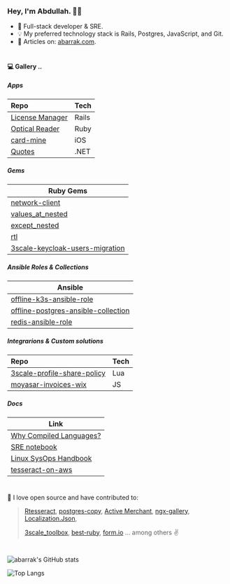 ### Hey, I'm Abdullah. 👋🏻

* 🌱  Full-stack developer & SRE.
* 💡 My preferred technology stack is Rails, Postgres, JavaScript, and Git.
* 📘 Articles on: [abarrak.com](https://www.abarrak.com). 
#

#### 💻 Gallery ..

##### Apps

| Repo  | Tech |
| :-- | ---- |
| [License Manager](https://github.com/abarrak/license-manager)  | Rails |
| [Optical Reader](https://github.com/abarrak/optical-reader)  | Ruby |
| [card-mine](https://github.com/abarrak/card-mine)  | iOS |
| [Quotes](https://github.com/abarrak/Quotes-Application)  | .NET |

##### Gems

| Ruby Gems |
| --------- |
| [network-client](https://github.com/abarrak/network-client) |
| [values_at_nested](https://github.com/abarrak/values_at_nested) |
| [except_nested](https://rubygems.org/gems/except_nested) |
| [rtl](https://github.com/abarrak/rtl) |
| [3scale-keycloak-users-migration](https://github.com/abarrak/3scale-keycloak-users-migration) |

##### Ansible Roles & Collections

| Ansible |
| --------- |
| [offline-k3s-ansible-role](https://github.com/abarrak/offline-k3s-collection) |
| [offline-postgres-ansible-collection](https://github.com/abarrak/offline-postgres-ansible-collection) |
| [redis-ansible-role](https://github.com/abarrak/redis-ansible-role) |

##### Integrarions & Custom solutions

| Repo  | Tech |
| :-- | ---- |
| [3scale-profile-share-policy](https://github.com/ElmCompany/)  | Lua |
| [moyasar-invoices-wix](https://github.com/ecleel/moyasar-invoices-wix)  | JS |

##### Docs

| Link |
| --------- |
| [Why Compiled Languages?](https://whycompiledlanguages.com/) |
| [SRE notebook](https://github.com/abarrak/sre-notebook) |
| [Linux SysOps Handbook](https://abarrak.gitbook.io/linux-sysops-handbook) |
| [tesseract-on-aws](https://github.com/abarrak/tesseract-on-aws) |

#
💚 I love open source and have contributed to: 
    
>  [Rtesseract](https://github.com/dannnylo/rtesseract/graphs/contributors), [postgres-copy](https://github.com/diogob/postgres-copy/pull/48), [Active Merchant](https://github.com/activemerchant/active_merchant/pulls?q=is%3Apr+author%3Aabarrak+), [ngx-gallery](https://github.com/lukasz-galka/ngx-gallery), 
  [Localization.Json](https://github.com/hishamco/My.Extensions.Localization.Json), 
>
> [3scale_toolbox](https://github.com/3scale/3scale_toolbox), [best-ruby](https://github.com/franzejr/best-ruby/pull/71), [form.io](https://github.com/formio/formio.js/pull/866) ... among others ✌️
  
#
![abarrak's GitHub stats](https://github-readme-stats.vercel.app/api?username=abarrak&show_icons=true&theme=onedark) 

![Top Langs](https://github-readme-stats.vercel.app/api/top-langs/?username=abarrak&layout=compact)
